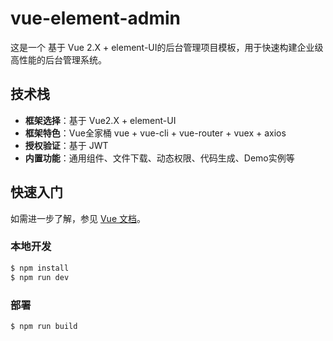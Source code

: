 # vue-element-admin

这是一个 基于 Vue 2.X + element-UI的后台管理项目模板，用于快速构建企业级高性能的后台管理系统。

## 技术栈

- **框架选择**：基于 Vue2.X + element-UI
- **框架特色**：Vue全家桶 vue + vue-cli + vue-router + vuex + axios
- **授权验证**：基于 JWT
- **内置功能**：通用组件、文件下载、动态权限、代码生成、Demo实例等

## 快速入门

如需进一步了解，参见 [Vue 文档](https://cn.vuejs.org)。

### 本地开发

```bash
$ npm install
$ npm run dev
```

### 部署

```bash
$ npm run build
```

